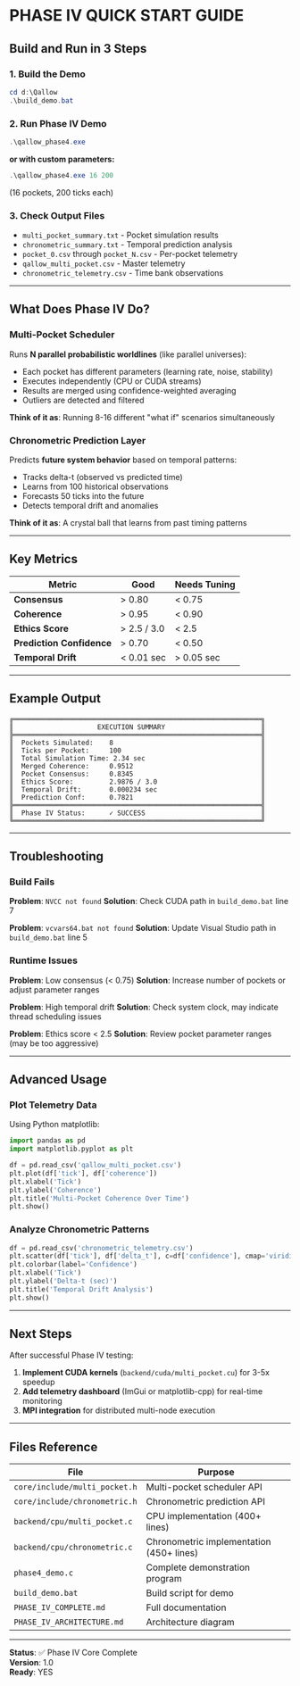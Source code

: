 # PHASE IV QUICK START GUIDE

## Build and Run in 3 Steps

### 1. Build the Demo

```powershell
cd d:\Qallow
.\build_demo.bat
```

### 2. Run Phase IV Demo

```powershell
.\qallow_phase4.exe
```

**or with custom parameters:**

```powershell
.\qallow_phase4.exe 16 200
```

(16 pockets, 200 ticks each)

### 3. Check Output Files

- `multi_pocket_summary.txt` - Pocket simulation results
- `chronometric_summary.txt` - Temporal prediction analysis
- `pocket_0.csv` through `pocket_N.csv` - Per-pocket telemetry
- `qallow_multi_pocket.csv` - Master telemetry
- `chronometric_telemetry.csv` - Time bank observations

---

## What Does Phase IV Do?

### Multi-Pocket Scheduler

Runs **N parallel probabilistic worldlines** (like parallel universes):

- Each pocket has different parameters (learning rate, noise, stability)
- Executes independently (CPU or CUDA streams)
- Results are merged using confidence-weighted averaging
- Outliers are detected and filtered

**Think of it as**: Running 8-16 different "what if" scenarios simultaneously

### Chronometric Prediction Layer

Predicts **future system behavior** based on temporal patterns:

- Tracks delta-t (observed vs predicted time)
- Learns from 100 historical observations
- Forecasts 50 ticks into the future
- Detects temporal drift and anomalies

**Think of it as**: A crystal ball that learns from past timing patterns

---

## Key Metrics

| Metric | Good | Needs Tuning |
|--------|------|--------------|
| **Consensus** | > 0.80 | < 0.75 |
| **Coherence** | > 0.95 | < 0.90 |
| **Ethics Score** | > 2.5 / 3.0 | < 2.5 |
| **Prediction Confidence** | > 0.70 | < 0.50 |
| **Temporal Drift** | < 0.01 sec | > 0.05 sec |

---

## Example Output

```
╔══════════════════════════════════════════════════════════════╗
║                     EXECUTION SUMMARY                        ║
╠══════════════════════════════════════════════════════════════╣
║  Pockets Simulated:    8                                     ║
║  Ticks per Pocket:     100                                   ║
║  Total Simulation Time: 2.34 sec                             ║
║  Merged Coherence:     0.9512                                ║
║  Pocket Consensus:     0.8345                                ║
║  Ethics Score:         2.9876 / 3.0                          ║
║  Temporal Drift:       0.000234 sec                          ║
║  Prediction Conf:      0.7821                                ║
╠══════════════════════════════════════════════════════════════╣
║  Phase IV Status:      ✓ SUCCESS                             ║
╚══════════════════════════════════════════════════════════════╝
```

---

## Troubleshooting

### Build Fails

**Problem**: `NVCC not found`
**Solution**: Check CUDA path in `build_demo.bat` line 7

**Problem**: `vcvars64.bat not found`
**Solution**: Update Visual Studio path in `build_demo.bat` line 5

### Runtime Issues

**Problem**: Low consensus (< 0.75)
**Solution**: Increase number of pockets or adjust parameter ranges

**Problem**: High temporal drift
**Solution**: Check system clock, may indicate thread scheduling issues

**Problem**: Ethics score < 2.5
**Solution**: Review pocket parameter ranges (may be too aggressive)

---

## Advanced Usage

### Plot Telemetry Data

Using Python matplotlib:

```python
import pandas as pd
import matplotlib.pyplot as plt

df = pd.read_csv('qallow_multi_pocket.csv')
plt.plot(df['tick'], df['coherence'])
plt.xlabel('Tick')
plt.ylabel('Coherence')
plt.title('Multi-Pocket Coherence Over Time')
plt.show()
```

### Analyze Chronometric Patterns

```python
df = pd.read_csv('chronometric_telemetry.csv')
plt.scatter(df['tick'], df['delta_t'], c=df['confidence'], cmap='viridis')
plt.colorbar(label='Confidence')
plt.xlabel('Tick')
plt.ylabel('Delta-t (sec)')
plt.title('Temporal Drift Analysis')
plt.show()
```

---

## Next Steps

After successful Phase IV testing:

1. **Implement CUDA kernels** (`backend/cuda/multi_pocket.cu`) for 3-5x speedup
2. **Add telemetry dashboard** (ImGui or matplotlib-cpp) for real-time monitoring
3. **MPI integration** for distributed multi-node execution

---

## Files Reference

| File | Purpose |
|------|---------|
| `core/include/multi_pocket.h` | Multi-pocket scheduler API |
| `core/include/chronometric.h` | Chronometric prediction API |
| `backend/cpu/multi_pocket.c` | CPU implementation (400+ lines) |
| `backend/cpu/chronometric.c` | Chronometric implementation (450+ lines) |
| `phase4_demo.c` | Complete demonstration program |
| `build_demo.bat` | Build script for demo |
| `PHASE_IV_COMPLETE.md` | Full documentation |
| `PHASE_IV_ARCHITECTURE.md` | Architecture diagram |

---

**Status**: ✅ Phase IV Core Complete  
**Version**: 1.0  
**Ready**: YES
